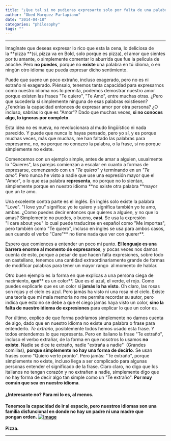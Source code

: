 ```yaml
---
title: "¿Que tal si no pudieras expresarte solo por falta de una palabra para hacerlo?"
author: "Obed Marquez Parlapiano"
date: "2014-04-18"
categories: "philosophy"
tags: ""
---
```


* * *

Imagínate que deseas expresar lo rico que esta la cena, lo deliciosa de la **pizza **(si, pizza va en Bold, solo porque es pizza), el amor que sientes por tu amante, o simplemente comentar lo aburrida que fue la película de anoche. Pero **no puedes**, porque no **existe** una palabra en tú idioma, o en ningún otro idioma que pueda expresar dicho sentimiento.

Puede que suene un poco extraño, incluso exagerado, pero no es ni extraño ni exagerado. Piénsalo, tenemos tanta capacidad para expresarnos como nuestro idioma nos lo permita, podemos demostrar nuestro amor porque existen las frases "Te quiero", "Te Amo", entre muchas otras. ¿Pero que sucedería si simplemente ninguna de esas palabras existiesen? ¿Tendrías la capacidad entonces de expresar amor por otra persona? ¿O incluso, sabrías lo que es "Amor"? Dado que muchas veces, **si no conoces algo, lo ignoras por completo**.

Esta idea no es nueva, no revolucionara al mudo lingüístico ni nada parecido. Y puede que nunca lo hayas pensado, pero yo sí, y es porque muchas veces, más que muchas, me han faltado las palabras para expresarme, no, no porque no conozco la palabra, o la frase, si no porque simplemente no existe.

Comencemos con un ejemplo simple, antes de amar a alguien, usualmente lo "Quieres", las parejas comienzan a escalar en cuanto a formas de expresarse, comenzando con un _"Te quiero"_ y terminando en un _"Te amo"._ Pero nunca he visto a nadie que use una expresión mayor que el "Amor", o lo que esa palabra **representa**, no porque no lo sientan, simplemente porque en nuestro idioma **no existe otra palabra **mayor que un te amo.

Una excelente contra parte es el inglés. En inglés solo existe la palabra "Love". "I love you" significa: yo te quiero y significa también yo te amo, ambas. ¿Como puedes decir entonces que quieres a alguien, y no que lo amas? Simplemente no puedes, o bueno, **casi**. Se usa la expresión "I care about you" lo cual puede traducirse en español como "Me importas", pero también como "Te quiero", incluso en ingles se usa para ambos casos, aun cuando el verbo "Care"** no tiene nada que ver con querer**.

Espero que comiences a entender un poco mi punto. **El lenguaje es una barrera enorme al momento de expresarnos**, y pocas veces nos damos cuenta de esto, porque a pesar de que hacen falta expresiones, sobre todo en castellano, tenemos una cantidad extraordinariamente grande de formas de modificar palabras para tener un mayor rango  al momento de hablar.

Otro buen ejemplo es la forma en que explicas a una persona ciega de nacimiento, **qué**** es un color**. Que es el azul, el verde, el rojo. Como puedes explicarle que es un color si **jamás lo ha visto**. Oh claro, las rosas son rojas y el cielo es azul. Pero jamás ha visto ni una rosa ni el cielo. Existe una teoría que mi mala memoria no me permite recordar su autor, pero indica que esto no se debe a que el ciego jamás haya visto un color, **sino la falta de nuestro idioma de expresiones** para explicar lo que un color es.

Por último, explico de que forma podríamos simplemente no darnos cuenta de algo, dado que en nuestro idioma no existe una palabra o frase para entenderlo. _Te extraño,_ posiblemente todos hemos usado esta frase. Y todos entendemos lo que representa. Pero en italiano la frase "Te extraño", incluso el verbo extrañar, de la forma en que nosotros lo usamos **no existe**. Nadie se dice te extraño, nadie "extraña a nadie"  (Grandes comillas), **porque simplemente no hay una forma de decirlo**. Se usan frases como "Quiero verte pronto". Pero jamás: "Te extraño", porque simplemente no existe, incluso llega a ser complicado para algunas personas entender el significado de la frase. Claro claro, no digo que los italianos no tengan corazón y no extrañen a nadie, simplemente digo que no hay forma de decir algo tan simple como un "Te extraño". **Por muy común que sea en nuestro idioma**.

#### **¿Interesante no?** Para mi lo es, al menos.

#### Tenemos la capacidad de ir al espacio, pero nuestros idiomas son una familia disfuncional en donde no hay un padre ni una madre que pongan **orden**. [![Image](https://obedparla.com/wp-content/uploads/2014/04/pizza21.jpg?w=390)](https://obedparla.com/wp-content/uploads/2014/04/pizza21.jpg)

**Pizza.**

* * *
